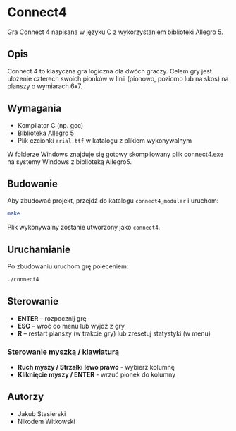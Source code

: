 # Connect4

Gra Connect 4 napisana w języku C z wykorzystaniem biblioteki Allegro 5.

## Opis

Connect 4 to klasyczna gra logiczna dla dwóch graczy. Celem gry jest ułożenie czterech swoich pionków w linii (pionowo, poziomo lub na skos) na planszy o wymiarach 6x7.

## Wymagania

- Kompilator C (np. gcc)
- Biblioteka [Allegro 5](https://liballeg.org/)
- Plik czcionki `arial.ttf` w katalogu z plikiem wykonywalnym

W folderze Windows znajduje się gotowy skompilowany plik connect4.exe na systemy Windows z biblioteką Allegro5. 

## Budowanie

Aby zbudować projekt, przejdź do katalogu `connect4_modular` i uruchom:

```sh
make
```

Plik wykonywalny zostanie utworzony jako `connect4`.

## Uruchamianie

Po zbudowaniu uruchom grę poleceniem:

```sh
./connect4
```

## Sterowanie

- **ENTER** – rozpocznij grę
- **ESC** – wróć do menu lub wyjdź z gry
- **R** – restart planszy (w trakcie gry) lub zresetuj statystyki (w menu)

### Sterowanie myszką / klawiaturą
- **Ruch myszy / Strzałki lewo prawo** - wybierz kolumnę
- **Kliknięcie myszy / ENTER** - wrzuć pionek do kolumny 

## Autorzy

- Jakub Stasierski
- Nikodem Witkowski
